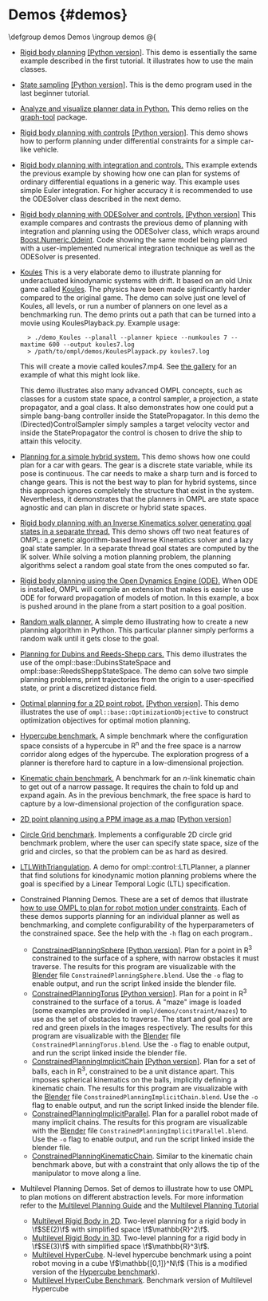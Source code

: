 # Demos {#demos}

\defgroup demos Demos
\ingroup demos
@{

- [Rigid body planning](RigidBodyPlanning_8cpp_source.html) [[Python version]](RigidBodyPlanning_8py_source.html). This demo is essentially the same example described in the first tutorial. It illustrates how to use the main classes.
- [State sampling](StateSampling_8cpp_source.html) [[Python version]](StateSampling_8py_source.html). This is the demo program used in the last beginner tutorial.
- [Analyze and visualize planner data in Python.](PlannerData_8py_source.html) This demo relies on the [graph-tool](http://projects.skewed.de/graph-tool) package.
- [Rigid body planning with controls](RigidBodyPlanningWithControls_8cpp_source.html) [[Python version]](RigidBodyPlanningWithControls_8py_source.html). This demo shows how to perform planning under differential constraints for a simple car-like vehicle.
- [Rigid body planning with integration and controls.](RigidBodyPlanningWithIntegrationAndControls_8cpp_source.html) This example extends the previous example by showing how one can plan for systems of ordinary differential equations in a generic way. This example uses simple Euler integration. For higher accuracy it is recommended to use the ODESolver class described in the next demo.
- [Rigid body planning with ODESolver and controls.](RigidBodyPlanningWithODESolverAndControls_8cpp_source.html)  [[Python version]](RigidBodyPlanningWithODESolverAndControls_8py_source.html) This example compares and contrasts the previous demo of planning with integration and planning using the ODESolver class, which wraps around [Boost.Numeric.Odeint](https://www.boost.org/libs/numeric/odeint).  Code showing the same model being planned with a user-implemented numerical integration technique as well as the ODESolver is presented.
- [Koules](Koules_8cpp_source.html) This is a very elaborate demo to illustrate planning for underactuated kinodynamic systems with drift. It based on an old Unix game called [Koules](http://www.ucw.cz/~hubicka/koules/English/). The physics have been made significantly harder compared to the original game. The demo can solve just one level of Koules, all levels, or run a number of planners on one level as a benchmarking run. The demo prints out a path that can be turned into a movie using KoulesPlayback.py. Example usage:

        > ./demo_Koules --planall --planner kpiece --numkoules 7 --maxtime 600 --output koules7.log
        > /path/to/ompl/demos/KoulesPlaypack.py koules7.log

  This will create a movie called koules7.mp4. See [the gallery](gallery.html) for an example of what this might look like.

  This demo illustrates also many advanced OMPL concepts, such as classes for a custom state space, a control sampler, a projection, a state propagator, and a goal class. It also demonstrates how one could put a simple bang-bang controller inside the StatePropagator. In this demo the (Directed)ControlSampler simply samples a target velocity vector and inside the StatePropagator the control is chosen to drive the ship to attain this velocity.
- [Planning for a simple hybrid system.](HybridSystemPlanning_8cpp_source.html) This demo shows how one could plan for a car with gears. The gear is a discrete state variable, while its pose is continuous. The car needs to make a sharp turn and is forced to change gears. This is not the best way to plan for hybrid systems, since this approach ignores completely the structure that exist in the system. Nevertheless, it demonstrates that the planners in OMPL are state space agnostic and can plan in discrete or hybrid state spaces.
- [Rigid body planning with an Inverse Kinematics solver generating goal states in a separate thread.](RigidBodyPlanningWithIK_8cpp_source.html) This demo shows off two neat features of OMPL: a genetic algorithm-based Inverse Kinematics solver and a lazy goal state sampler. In a separate thread goal states are computed by the IK solver. While solving a motion planning problem, the planning algorithms select a random goal state from the ones computed so far.
- [Rigid body planning using the Open Dynamics Engine (ODE).](OpenDERigidBodyPlanning_8cpp_source.html) When ODE is installed, OMPL will compile an extension that makes is easier to use ODE for forward propagation of models of motion. In this example, a box is pushed around in the plane from a start position to a goal position.
- [Random walk planner.](RandomWalkPlanner_8py_source.html) A simple demo illustrating how to create a new planning algorithm in Python. This particular planner simply performs a random walk until it gets close to the goal.
- [Planning for Dubins and Reeds-Shepp cars.](GeometricCarPlanning_8cpp_source.html) This demo illustrates the use of the ompl::base::DubinsStateSpace and ompl::base::ReedsSheppStateSpace. The demo can solve two simple planning problems, print trajectories from the origin to a user-specified state, or print a discretized distance field.
- [Optimal planning for a 2D point robot.](OptimalPlanning_8cpp_source.html) [[Python version]](OptimalPlanning_8py_source.html). This demo illustrates the use of `ompl::base::OptimizationObjective` to construct optimization objectives for optimal motion planning.
- [Hypercube benchmark.](HypercubeBenchmark_8cpp_source.html) A simple benchmark where the configuration space consists of a hypercube in R<sup>n</sup> and the free space is a narrow corridor along edges of the hypercube. The exploration progress of a planner is therefore hard to capture in a low-dimensional projection.
- [Kinematic chain benchmark.](KinematicChainBenchmark_8cpp_source.html) A benchmark for an _n_-link kinematic chain to get out of a narrow passage. It requires the chain to fold up and expand again. As in the previous benchmark, the free space is hard to capture by a low-dimensional projection of the configuration space.
- [2D point planning using a PPM image as a map](Point2DPlanning_8cpp_source.html) [[Python version](Point2DPlanning_8py_source.html)]
- [Circle Grid benchmark](CForestCircleGridBenchmark_8cpp_source.html). Implements a configurable 2D circle grid benchmark problem, where the user can specify state space, size of the grid and circles, so that the problem can be as hard as desired.
- [LTLWithTriangulation](LTLWithTriangulation_8cpp_source.html). A demo for ompl::control::LTLPlanner, a planner that find solutions for kinodynamic motion planning problems where the goal is specified by a Linear Temporal Logic (LTL) specification.
- Constrained Planning Demos. These are a set of demos that illustrate [how to use OMPL to plan for robot motion under constraints](constrainedPlanning.html). Each of these demos supports planning for an individual planner as well as benchmarking, and complete configurability of the hyperparameters of the constrained space. See the help with the `-h` flag on each program..
  - [ConstrainedPlanningSphere](ConstrainedPlanningSphere_8cpp_source.html) [[Python version]](ConstrainedPlanningSphere_8py_source.html). Plan for a point in R<sup>3</sup> constrained to the surface of a sphere, with narrow obstacles it must traverse. The results for this program are visualizable with the [Blender](https://www.blender.org/) file `ConstrainedPlanningSphere.blend`. Use the `-o` flag to enable output, and run the script linked inside the blender file.
  - [ConstrainedPlanningTorus](ConstrainedPlanningTorus_8cpp_source.html) [[Python version]](ConstrainedPlanningTorus_8py_source.html). Plan for a point in R<sup>3</sup> constrained to the surface of a torus. A "maze" image is loaded (some examples are provided in `ompl/demos/constraint/mazes`) to use as the set of obstacles to traverse. The start and goal point are red and green pixels in the images respectively. The results for this program are visualizable with the [Blender](https://www.blender.org/) file `ConstrainedPlanningTorus.blend`. Use the `-o` flag to enable output, and run the script linked inside the blender file.
  - [ConstrainedPlanningImplicitChain](ConstrainedPlanningImplicitChain_8cpp_source.html) [[Python version]](ConstrainedPlanningImplicitChain_8py_source.html). Plan for a set of balls, each in R<sup>3</sup>, constrained to be a unit distance apart. This imposes spherical kinematics on the balls, implicitly defining a kinematic chain. The results for this program are visualizable with the [Blender](https://www.blender.org/) file `ConstrainedPlanningImplicitChain.blend`. Use the `-o` flag to enable output, and run the script linked inside the blender file.
  - [ConstrainedPlanningImplicitParallel](ConstrainedPlanningImplicitChain_8cpp_source.html). Plan for a parallel robot made of many implicit chains. The results for this program are visualizable with the [Blender](https://www.blender.org/) file `ConstrainedPlanningImplicitParallel.blend`. Use the `-o` flag to enable output, and run the script linked inside the blender file.
  - [ConstrainedPlanningKinematicChain](ConstrainedPlanningKinematicChain_8cpp_source.html). Similar to the kinematic chain benchmark above, but with a constraint that only allows the tip of the manipulator to move along a line.
- Multilevel Planning Demos. Set of demos to illustrate how to use OMPL to plan motions on different abstraction levels. For more information refer to the [Multilevel Planning Guide](multiLevelPlanning.html) and the [Multilevel Planning Tutorial](multiLevelPlanningTutorial.html)
  - [Multilevel Rigid Body in 2D](MultiLevelPlanningRigidBody2D_8cpp_source.html). Two-level planning for a rigid body in \f$SE(2)\f$ with simplified space \f$\mathbb{R}^2\f$.
  - [Multilevel Rigid Body in 3D](MultiLevelPlanningRigidBody3D_8cpp_source.html). Two-level planning for a rigid body in \f$SE(3)\f$ with simplified space \f$\mathbb{R}^3\f$.
  - [Multilevel HyperCube](MultiLevelPlanningHyperCube_8cpp_source.html). N-level hypercube benchmark using a point robot moving in a cube \f$\mathbb{[0,1]}^N\f$ (This is a modified version of the [Hypercube benchmark](HypercubeBenchmark_8cpp_source.html)).
  - [Multilevel HyperCube Benchmark](MultiLevelPlanningHyperCubeBenchmark_8cpp_source.html). Benchmark version of Multilevel Hypercube 
